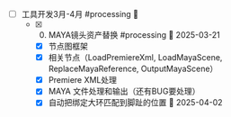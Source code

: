 - [ ] 工具开发3月-4月 #processing 📅 
	- [x] 0. MAYA镜头资产替换 #processing 📅 2025-03-21
		- [x] 节点图框架
		- [x] 相关节点（LoadPremiereXml, LoadMayaScene, ReplaceMayaReference, OutputMayaScene）
		- [x] Premiere XML处理
		- [x] MAYA 文件处理和输出（还有BUG要处理）
		- [x] 自动把绑定大环匹配到脚趾的位置 📅 2025-04-02 